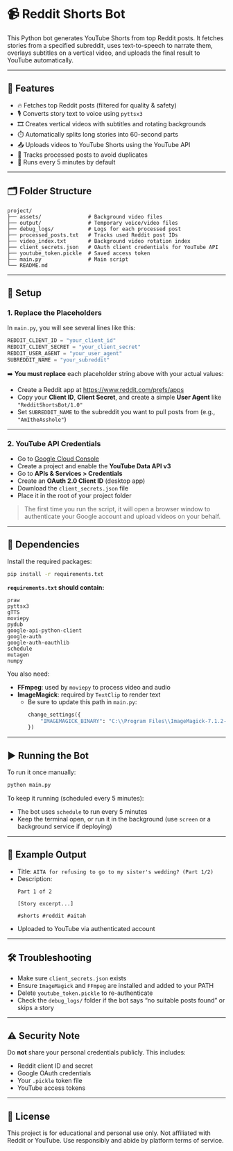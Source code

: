 # 📹 Reddit Shorts Bot

This Python bot generates YouTube Shorts from top Reddit posts. It fetches stories from a specified subreddit, uses text-to-speech to narrate them, overlays subtitles on a vertical video, and uploads the final result to YouTube automatically.

---

## 🚀 Features

- 🔥 Fetches top Reddit posts (filtered for quality & safety)
- 🎙️ Converts story text to voice using `pyttsx3`
- 🎞️ Creates vertical videos with subtitles and rotating backgrounds
- ⏱️ Automatically splits long stories into 60-second parts
- 📤 Uploads videos to YouTube Shorts using the YouTube API
- 🧠 Tracks processed posts to avoid duplicates
- 📅 Runs every 5 minutes by default

---

## 🗂️ Folder Structure

```
project/
├── assets/               # Background video files
├── output/               # Temporary voice/video files
├── debug_logs/           # Logs for each processed post
├── processed_posts.txt   # Tracks used Reddit post IDs
├── video_index.txt       # Background video rotation index
├── client_secrets.json   # OAuth client credentials for YouTube API
├── youtube_token.pickle  # Saved access token
├── main.py               # Main script
└── README.md
```

---

## 🔧 Setup

### 1. Replace the Placeholders

In `main.py`, you will see several lines like this:

```python
REDDIT_CLIENT_ID = "your_client_id"
REDDIT_CLIENT_SECRET = "your_client_secret"
REDDIT_USER_AGENT = "your_user_agent"
SUBREDDIT_NAME = "your_subreddit"
```

➡️ **You must replace** each placeholder string above with your actual values:

- Create a Reddit app at https://www.reddit.com/prefs/apps
- Copy your **Client ID**, **Client Secret**, and create a simple **User Agent** like `"RedditShortsBot/1.0"`
- Set `SUBREDDIT_NAME` to the subreddit you want to pull posts from (e.g., `"AmItheAsshole"`)

---

### 2. YouTube API Credentials

- Go to [Google Cloud Console](https://console.cloud.google.com/)
- Create a project and enable the **YouTube Data API v3**
- Go to **APIs & Services > Credentials**
- Create an **OAuth 2.0 Client ID** (desktop app)
- Download the `client_secrets.json` file
- Place it in the root of your project folder

> The first time you run the script, it will open a browser window to authenticate your Google account and upload videos on your behalf.

---

## 🧰 Dependencies

Install the required packages:

```bash
pip install -r requirements.txt
```

**`requirements.txt` should contain:**

```
praw
pyttsx3
gTTS
moviepy
pydub
google-api-python-client
google-auth
google-auth-oauthlib
schedule
mutagen
numpy
```

You also need:

- **FFmpeg**: used by `moviepy` to process video and audio
- **ImageMagick**: required by `TextClip` to render text
  - Be sure to update this path in `main.py`:
    ```python
    change_settings({
        "IMAGEMAGICK_BINARY": "C:\\Program Files\\ImageMagick-7.1.2-Q16-HDRI\\magick.exe"
    })
    ```

---

## ▶️ Running the Bot

To run it once manually:

```bash
python main.py
```

To keep it running (scheduled every 5 minutes):

- The bot uses `schedule` to run every 5 minutes
- Keep the terminal open, or run it in the background (use `screen` or a background service if deploying)

---

## 📌 Example Output

- Title: `AITA for refusing to go to my sister's wedding? (Part 1/2)`
- Description:
  ```
  Part 1 of 2

  [Story excerpt...]

  #shorts #reddit #aitah
  ```
- Uploaded to YouTube via authenticated account

---

## 🛠️ Troubleshooting

- Make sure `client_secrets.json` exists
- Ensure `ImageMagick` and `FFmpeg` are installed and added to your PATH
- Delete `youtube_token.pickle` to re-authenticate
- Check the `debug_logs/` folder if the bot says “no suitable posts found” or skips a story

---

## ⚠️ Security Note

Do **not** share your personal credentials publicly. This includes:

- Reddit client ID and secret
- Google OAuth credentials
- Your `.pickle` token file
- YouTube access tokens

---

## 📜 License

This project is for educational and personal use only. Not affiliated with Reddit or YouTube. Use responsibly and abide by platform terms of service.
